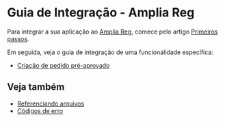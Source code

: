 ﻿# Guia de Integração - Amplia Reg

Para integrar a sua aplicação ao [Amplia Reg](../index.md), comece pelo artigo [Primeiros passos](get-started.md).

Em seguida, veja o guia de integração de uma funcionalidade específica:

* [Criação de pedido pré-aprovado](preapproved-orders.md)

## Veja também

* [Referenciando arquivos](file-referencing.md)
* [Códigos de erro](error-codes.md)
